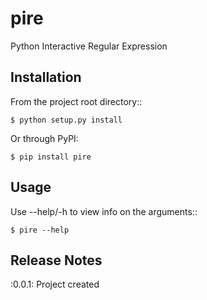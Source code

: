 pire
====

Python Interactive Regular Expression

Installation
------------

From the project root directory::

    $ python setup.py install

Or through PyPI:

    $ pip install pire

Usage
-----

Use --help/-h to view info on the arguments::

    $ pire --help

Release Notes
-------------

:0.0.1:
    Project created
